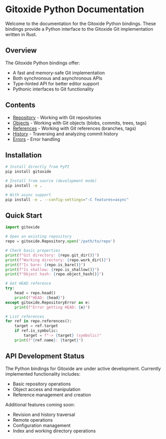 # Gitoxide Python Documentation

Welcome to the documentation for the Gitoxide Python bindings. These bindings provide a Python interface to the Gitoxide Git implementation written in Rust.

## Overview

The Gitoxide Python bindings offer:

- A fast and memory-safe Git implementation
- Both synchronous and asynchronous APIs
- Type-hinted API for better editor support
- Pythonic interfaces to Git functionality

## Contents

- [Repository](repository/index.md) - Working with Git repositories
- [Objects](objects/index.md) - Working with Git objects (blobs, commits, trees, tags)
- [References](references/index.md) - Working with Git references (branches, tags)
- [History](history/index.md) - Traversing and analyzing commit history
- [Errors](errors/index.md) - Error handling

## Installation

```bash
# Install directly from PyPI
pip install gitoxide

# Install from source (development mode)
pip install -e .

# With async support
pip install -e . --config-settings="-C features=async"
```

## Quick Start

```python
import gitoxide

# Open an existing repository
repo = gitoxide.Repository.open('/path/to/repo')

# Check basic properties
print(f"Git directory: {repo.git_dir()}")
print(f"Working directory: {repo.work_dir()}")
print(f"Is bare: {repo.is_bare()}")
print(f"Is shallow: {repo.is_shallow()}")
print(f"Object hash: {repo.object_hash()}")

# Get HEAD reference
try:
    head = repo.head()
    print(f"HEAD: {head}")
except gitoxide.RepositoryError as e:
    print(f"Error getting HEAD: {e}")

# List references
for ref in repo.references():
    target = ref.target
    if ref.is_symbolic:
        target = f"-> {target} (symbolic)"
    print(f"{ref.name}: {target}")
```

## API Development Status

The Python bindings for Gitoxide are under active development. Currently implemented functionality includes:

- Basic repository operations
- Object access and manipulation
- Reference management and creation

Additional features coming soon:
- Revision and history traversal
- Remote operations
- Configuration management
- Index and working directory operations